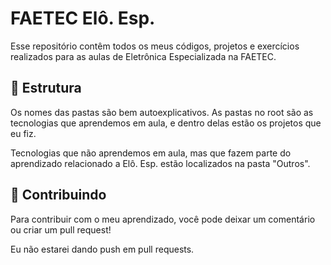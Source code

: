 
# FAETEC Elô. Esp.

Esse repositório contêm todos os meus códigos, projetos e exercícios
realizados para as aulas de Eletrônica Especializada na FAETEC.


## 📁 Estrutura

Os nomes das pastas são bem autoexplicativos. As pastas no root são
as tecnologias que aprendemos em aula, e dentro delas estão os
projetos que eu fiz.

Tecnologias que não aprendemos em aula, mas que fazem parte do
aprendizado relacionado a Elô. Esp. estão localizados na pasta
"Outros".

## 🤗 Contribuindo

Para contribuir com o meu aprendizado, você pode deixar um comentário
ou criar um pull request!

Eu não estarei dando push em pull requests.